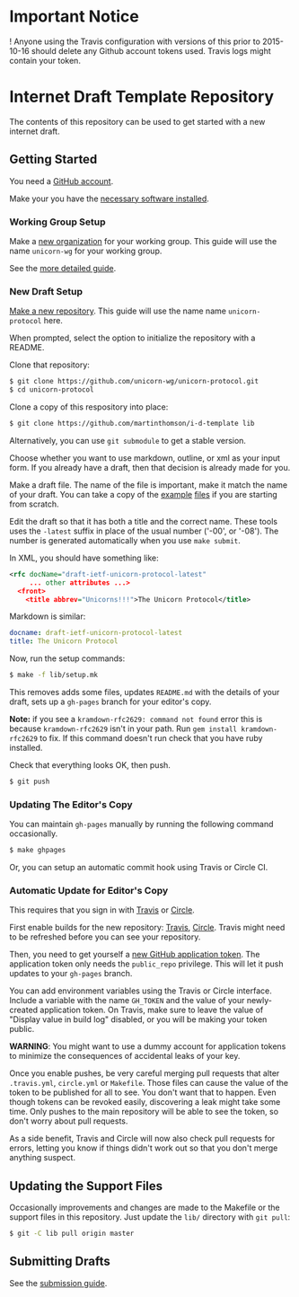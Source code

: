 # Important Notice

! Anyone using the Travis configuration with versions of this prior to 2015-10-16
should delete any Github account tokens used.  Travis logs might contain
your token.

# Internet Draft Template Repository

The contents of this repository can be used to get started with a new internet
draft.

## Getting Started

You need a [GitHub account](https://github.com/join).

Make your you have the [necessary software installed](https://github.com/martinthomson/i-d-template/blob/master/doc/SETUP.md).

### Working Group Setup

Make a [new organization](https://github.com/organizations/new) for your working
group.  This guide will use the name `unicorn-wg` for your working group.

See the [more detailed guide](https://github.com/martinthomson/i-d-template/blob/master/doc/WG-SETUP.md).

### New Draft Setup

[Make a new repository](https://github.com/new).  This guide will use the
name name `unicorn-protocol` here.

When prompted, select the option to initialize the repository with a README.

Clone that repository:
```sh
$ git clone https://github.com/unicorn-wg/unicorn-protocol.git
$ cd unicorn-protocol
```

Clone a copy of this respository into place:

```sh
$ git clone https://github.com/martinthomson/i-d-template lib
```

Alternatively, you can use `git submodule` to get a stable version.

Choose whether you want to use markdown, outline, or xml as your input form.
If you already have a draft, then that decision is already made for you.

Make a draft file.  The name of the file is important, make it match the name of
your draft.  You can take a copy of the [example](https://github.com/martinthomson/i-d-template/blob/master/example.md) [files](https://github.com/martinthomson/i-d-template/blob/master/example.xml) if you are starting from
scratch.

Edit the draft so that it has both a title and the correct name.  These tools
uses the `-latest` suffix in place of the usual number ('-00', or '-08').  The
number is generated automatically when you use `make submit`.

In XML, you should have something like:
```xml
<rfc docName="draft-ietf-unicorn-protocol-latest"
     ... other attributes ...>
  <front>
    <title abbrev="Unicorns!!!">The Unicorn Protocol</title>
```

Markdown is similar:
```yaml
docname: draft-ietf-unicorn-protocol-latest
title: The Unicorn Protocol
```

Now, run the setup commands:
```sh
$ make -f lib/setup.mk
```

This removes adds some files, updates `README.md` with the details of your
draft, sets up a `gh-pages` branch for your editor's copy.

__Note:__ if you see a `kramdown-rfc2629: command not found` error this is because `kramdown-rfc2629` isn't in your path. Run `gem install kramdown-rfc2629` to fix. If this command doesn't run check that you have ruby installed. 

Check that everything looks OK, then push.
```sh
$ git push
```


### Updating The Editor's Copy

You can maintain `gh-pages` manually by running the following command
occasionally.

```sh
$ make ghpages
```

Or, you can setup an automatic commit hook using Travis or Circle CI.


### Automatic Update for Editor's Copy

This requires that you sign in with [Travis](https://travis-ci.org/) or
[Circle](https://circleci.com/).

First enable builds for the new repository:
[Travis](https://travis-ci.org/profile),
[Circle](https://circleci.com/add-projects).  Travis might need to be refreshed
before you can see your repository.

Then, you need to get yourself a [new GitHub application
token](https://github.com/settings/tokens/new).  The application token only
needs the `public_repo` privilege.  This will let it push updates to your
`gh-pages` branch.

You can add environment variables using the Travis or Circle interface.  Include
a variable with the name `GH_TOKEN` and the value of your newly-created
application token.  On Travis, make sure to leave the value of "Display value in
build log" disabled, or you will be making your token public.

**WARNING**: You might want to use a dummy account for application tokens to
minimize the consequences of accidental leaks of your key.

Once you enable pushes, be very careful merging pull requests that alter
`.travis.yml`, `circle.yml` or `Makefile`.  Those files can cause the value of
the token to be published for all to see.  You don't want that to happen.  Even
though tokens can be revoked easily, discovering a leak might take some time.
Only pushes to the main repository will be able to see the token, so don't worry
about pull requests.

As a side benefit, Travis and Circle will now also check pull requests for
errors, letting you know if things didn't work out so that you don't merge
anything suspect.


## Updating the Support Files

Occasionally improvements and changes are made to the Makefile or the
support files in this repository.  Just update the `lib/` directory with
`git pull`:

```sh
$ git -C lib pull origin master
```


## Submitting Drafts

See the [submission guide](https://github.com/martinthomson/i-d-template/blob/master/doc/SUBMITTING.md).

